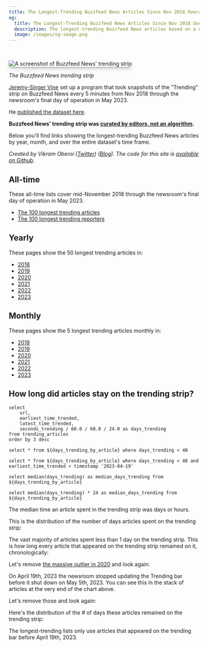 ```yaml
---
title: The Longest-Trending Buzzfeed News Articles Since Nov 2018 Overall, by Year, and by Month
og:
  title: The Longest-Trending Buzzfeed News Articles Since Nov 2018 Overall, by Year, and by Month
  description: The longest-trending Buzzfeed News articles based on a dataset of snapshots taken of the home page's "Trending" strip every 5 minutes from Nov 2018 until May 5th, when the newsroom shut down.
  image: /images/og-image.png
---
```


<style>
img {
    box-shadow: rgba(50, 50, 93, 0.25) 0px 6px 12px -2px, rgba(0, 0, 0, 0.3) 0px 3px 7px -3px;
}
</style>

<br/>

![A screenshot of Buzzfeed News' trending strip](/images/trending-strip-screenshot.png)

*The Buzzfeed News trending strip*

[Jeremy-Singer Vine](https://www.jsvine.com/) set up a program that took snapshots of the "Trending" strip on Buzzfeed News every 5 minutes from Nov 2018 through the newsroom's final day of operation in May 2023.

He [published the dataset here](https://github.com/jsvine/buzzfeed-news-trending-strip).

**Buzzfeed News' trending strip was [curated by editors, not an algorithm](https://techcrunch.com/2018/07/18/buzzfeed-news/).**

Below you'll find links showing the longest-trending Buzzfeed News articles by year, month, and over the entire dataset's time frame.

*Created by Vikram Oberoi ([Twitter](https://twitter.com/voberoi)) ([Blog](https://vikramoberoi.com)). The code for this site is [available on Github](https://github.com/voberoi/buzzfeed-news-trending).*

## All-time

These all-time lists cover mid-November 2018 through the newsroom's final day of operation in May 2023.

* [The 100 longest trending articles](/100-longest-trending-articles)
* [The 100 longest trending reporters](/100-longest-trending-reporters)

## Yearly

These pages show the 50 longest trending articles in:

* [2018](/yearly/2018)
* [2019](/yearly/2019)
* [2020](/yearly/2020)
* [2021](/yearly/2021)
* [2022](/yearly/2022)
* [2023](/yearly/2023)

## Monthly

These pages show the 5 longest trending articles monthly in:

* [2018](/monthly/2018)
* [2019](/monthly/2019)
* [2020](/monthly/2020)
* [2021](/monthly/2021)
* [2022](/monthly/2022)
* [2023](/monthly/2023)


## How long did articles stay on the trending strip?

```days_trending_by_article
select
    url,
    earliest_time_trended,
    latest_time_trended,
    seconds_trending / 60.0 / 60.0 / 24.0 as days_trending
from trending_articles
order by 3 desc
```

```days_trending_by_article_without_outlier
select * from ${days_trending_by_article} where days_trending < 40
```

```days_trending_by_article_without_outlier_and_final_stretch
select * from ${days_trending_by_article} where days_trending < 40 and earliest_time_trended < timestamp '2023-04-19'
```

```median_days_trending
select median(days_trending) as median_days_trending from ${days_trending_by_article}
```

```median_hours_trending
select median(days_trending) * 24 as median_days_trending from ${days_trending_by_article}
```

The median time an article spent in the trending strip was **<Value data={median_days_trending}/>** days or **<Value data={median_hours_trending}/>** hours.

This is the distribution of the number of days articles spent on the trending strip:

<Histogram data={days_trending_by_article} x=days_trending xAxisTitle="Days spent trending" yAxisTitle="# Articles"/>

The vast majority of articles spent less than 1 day on the trending strip. This is how long every article that appeared on the trending strip remained on it, chronologically:

<BarChart data={days_trending_by_article} x=earliest_time_trended y=days_trending xAxisTitle="When article trended" yAxisTitle="Days spent trending"/>

Let's remove [the massive outlier in 2020](/yearly/2020) and look again:

<BarChart data={days_trending_by_article_without_outlier} x=earliest_time_trended y=days_trending xAxisTitle="When article trended" yAxisTitle="Days spent trending" />

On April 19th, 2023 the newsroom stopped updating the Trending bar before it shut down on May 5th, 2023. You can see this in the stack of articles at the very end of the chart above.

Let's remove those and look again:

<BarChart data={days_trending_by_article_without_outlier_and_final_stretch} x=earliest_time_trended y=days_trending xAxisTitle="When article trended" yAxisTitle="Days spent trending" />

Here's the distribution of the # of days these articles remained on the trending strip:

<Histogram data={days_trending_by_article_without_outlier_and_final_stretch} x=days_trending xAxisTitle="Days spent trending" yAxisTitle="# Articles"/>

The longest-trending lists only use articles that appeared on the trending bar before April 19th, 2023.
